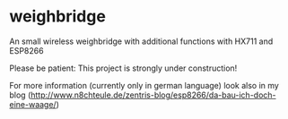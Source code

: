 # weighbridge
An small wireless weighbridge with additional functions with HX711 and ESP8266

Please be patient: This project is strongly under construction!

For more information (currently only in german language) look also in my blog (http://www.n8chteule.de/zentris-blog/esp8266/da-bau-ich-doch-eine-waage/)
